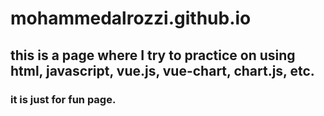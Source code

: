 # mohammedalrozzi.github.io
## this is a page where I try to practice on using html, javascript, vue.js, vue-chart, chart.js, etc.
### it is just for fun page. 
